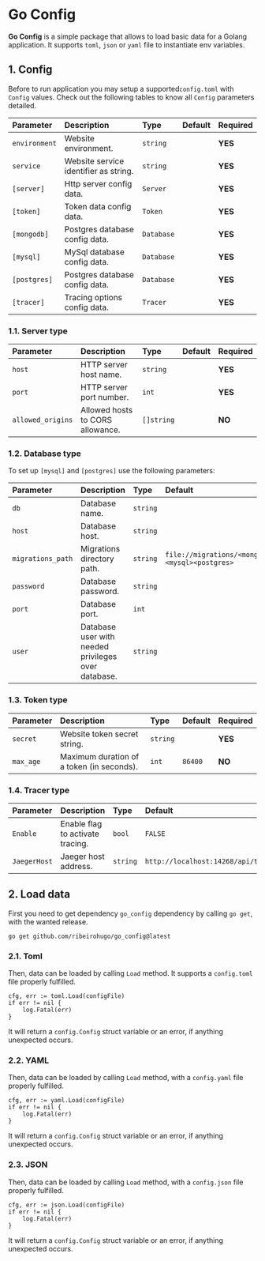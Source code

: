 # Go Config

**Go Config** is a simple package that allows to load basic data for a Golang application.
It supports `toml`, `json` or `yaml` file to instantiate env variables.

## 1. Config

Before to run application you may setup a supported``config.toml`` with ``Config`` values.
Check out the following tables to know all ``Config`` parameters detailed.

| Parameter       | Description                           | Type       | Default | Required |
|:----------------|:--------------------------------------|:-----------|:--------|:---------|
| ``environment`` | Website environment.                  | `string`   | ` `     | **YES**  |
| ``service``     | Website service identifier as string. | `string`   | ` `     | **YES**  |
| ``[server]``    | Http server config data.              | `Server`   | ` `     | **YES**  |
| ``[token]``     | Token data config data.               | `Token`    | ` `     | **YES**  |
| ``[mongodb]``   | Postgres database config data.        | `Database` | ` `     | **YES**  |
| ``[mysql]``     | MySql database config data.           | `Database` | ` `     | **YES**  |
| ``[postgres]``  | Postgres database config data.        | `Database` | ` `     | **YES**  |
| ``[tracer]``    | Tracing options config data.          | `Tracer`   | ` `     | **YES**  |

### 1.1. Server type

| Parameter           | Description                      | Type       | Default | Required |
|:--------------------|:---------------------------------|:-----------|:--------|:---------|
| ``host``            | HTTP server host name.           | `string`   | ` `     | **YES**  |
| ``port``            | HTTP server port number.         | `int`      | ` `     | **YES**  |
| ``allowed_origins`` | Allowed hosts to CORS allowance. | `[]string` | ` `     | **NO**   |

### 1.2. Database type

To set up ``[mysql]`` and ``[postgres]`` use the following parameters:

| Parameter           | Description                                         | Type     | Default                                      | Required |
|:--------------------|:----------------------------------------------------|:---------|:---------------------------------------------|:---------|
| ``db``              | Database name.                                      | `string` | ` `                                          | **YES**  |
| ``host``            | Database host.                                      | `string` | ` `                                          | **YES**  |
| ``migrations_path`` | Migrations directory path.                          | `string` | `file://migrations/<mongo><mysql><postgres>` | **NO**   |
| ``password``        | Database password.                                  | `string` | ` `                                          | **YES**  |
| ``port``            | Database port.                                      | `int`    | ` `                                          | **YES**  |
| ``user``            | Database user with needed privileges over database. | `string` | ` `                                          | **YES**  |

### 1.3. Token type

| Parameter      | Description                               | Type     | Default  | Required |
|:---------------|:------------------------------------------|:---------|:---------|:---------|
| ``secret``     | Website token secret string.              | `string` | ` `      | **YES**  |
| ``max_age``    | Maximum duration of a token (in seconds). | `int`    | `86400`  | **NO**   |

### 1.4. Tracer type

| Parameter      | Description                      | Type     | Default                             | Required |
|:---------------|:---------------------------------|:---------|:------------------------------------|:---------|
| ``Enable``     | Enable flag to activate tracing. | `bool`   | `FALSE`                             | **NO**   |
| ``JaegerHost`` | Jaeger host address.             | `string` | `http://localhost:14268/api/traces` | **NO**   |


## 2. Load data

First you need to get dependency `go_config` dependency by calling `go get`, with the wanted release.

``
go get github.com/ribeirohugo/go_config@latest
``

### 2.1. Toml

Then, data can be loaded by calling `Load` method.
It supports a `config.toml` file properly fulfilled.

```
cfg, err := toml.Load(configFile)
if err != nil {
    log.Fatal(err)
}
```

It will return a `config.Config` struct variable or an error, if anything unexpected occurs.

### 2.2. YAML

Then, data can be loaded by calling `Load` method, with a `config.yaml` file properly fulfilled.

```
cfg, err := yaml.Load(configFile)
if err != nil {
    log.Fatal(err)
}
```

It will return a `config.Config` struct variable or an error, if anything unexpected occurs.

### 2.3. JSON

Then, data can be loaded by calling `Load` method, with a `config.json` file properly fulfilled.

```
cfg, err := json.Load(configFile)
if err != nil {
    log.Fatal(err)
}
```

It will return a `config.Config` struct variable or an error, if anything unexpected occurs.

